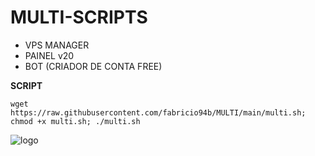 # MULTI-SCRIPTS

- VPS MANAGER
- PAINEL v20
- BOT (CRIADOR DE CONTA FREE)

__SCRIPT__

```wget https://raw.githubusercontent.com/fabricio94b/MULTI/main/multi.sh; chmod +x multi.sh; ./multi.sh```
 
![logo](https://github.com/fabricio94b/MULTI/blob/main/home.png)
